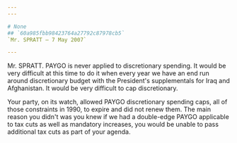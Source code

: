 ```yaml
---
---

# None
## `60a985fbb98423764a27792c87978cb5`
`Mr. SPRATT — 7 May 2007`

---
```



Mr. SPRATT. PAYGO is never applied to discretionary spending. It 
would be very difficult at this time to do it when every year we have 
an end run around discretionary budget with the President's 
supplementals for Iraq and Afghanistan. It would be very difficult to 
cap discretionary.

Your party, on its watch, allowed PAYGO discretionary spending caps, 
all of those constraints in 1990, to expire and did not renew them. The 
main reason you didn't was you knew if we had a double-edge PAYGO 
applicable to tax cuts as well as mandatory increases, you would be 
unable to pass additional tax cuts as part of your agenda.